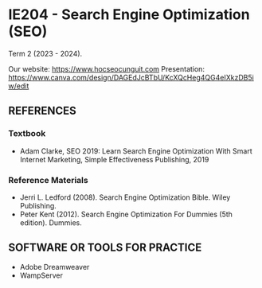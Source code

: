 # IE204 - Search Engine Optimization (SEO)
Term 2 (2023 - 2024).

Our website: https://www.hocseocunguit.com
Presentation: https://www.canva.com/design/DAGEdJcBTbU/KcXQcHeg4QG4eIXkzDB5iw/edit

## REFERENCES
### Textbook
- Adam Clarke, SEO 2019: Learn Search Engine Optimization With Smart Internet Marketing, Simple Effectiveness Publishing, 2019

### Reference Materials
- Jerri L. Ledford (2008). Search Engine Optimization Bible. Wiley Publishing.
- Peter Kent (2012). Search Engine Optimization For Dummies (5th edition). Dummies.

## SOFTWARE OR TOOLS FOR PRACTICE
- Adobe Dreamweaver
- WampServer
